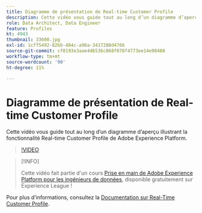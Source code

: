 ```yaml
---
title: Diagramme de présentation de Real-time Customer Profile
description: Cette vidéo vous guide tout au long d’un diagramme d’aperçu illustrant la fonctionnalité Real-time Customer Profile de Adobe Experience Platform.
role: Data Architect, Data Engineer
feature: Profiles
kt: 4943
thumbnail: 33600.jpg
exl-id: 1cff5492-82bb-484c-a96a-3417288d4766
source-git-commit: cf0193e3aae4d6536c868f078f4773ee14e90408
workflow-type: tm+mt
source-wordcount: '90'
ht-degree: 11%

---
```


# Diagramme de présentation de Real-time Customer Profile

Cette vidéo vous guide tout au long d’un diagramme d’aperçu illustrant la fonctionnalité Real-time Customer Profile de Adobe Experience Platform.

>[!VIDEO](https://video.tv.adobe.com/v/33600?quality=12&learn=on)

>[!INFO]
>
> Cette vidéo fait partie d&#39;un cours [Prise en main de Adobe Experience Platform pour les ingénieurs de données](https://experienceleague.adobe.com/?recommended=ExperiencePlatform-D-1-2020.2), disponible gratuitement sur Experience League !

Pour plus d’informations, consultez la [Documentation sur Real-Time Customer Profile](https://experienceleague.adobe.com/docs/experience-platform/profile/home.html?lang=fr).

